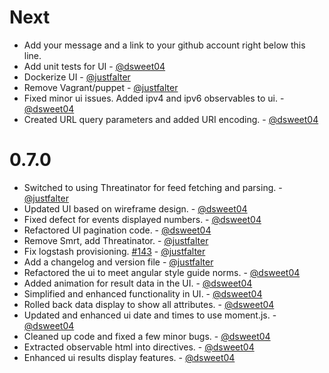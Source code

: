 Next
====

* Add your message and a link to your github account right below this line.
* Add unit tests for UI - [@dsweet04](https://github.com/dsweet04)
* Dockerize UI - [@justfalter](https://github.com/justfalter)
* Remove Vagrant/puppet - [@justfalter](https://github.com/justfalter)
* Fixed minor ui issues. Added ipv4 and ipv6 observables to ui. - [@dsweet04](https://github.com/dsweet04)
* Created URL query parameters and added URI encoding. - [@dsweet04](https://github.com/dsweet04)

0.7.0
====
* Switched to using Threatinator for feed fetching and parsing. - [@justfalter](https://github.com/justfalter)
* Updated UI based on wireframe design. - [@dsweet04](https://github.com/dsweet04)
* Fixed defect for events displayed numbers. - [@dsweet04](https://github.com/dsweet04)
* Refactored UI pagination code. - [@dsweet04](https://github.com/dsweet04)
* Remove Smrt, add Threatinator. - [@justfalter](https://github.com/justfalter)
* Fix logstash provisioning. [#143](https://github.com/cikl/cikl/issues/143) - [@justfalter](https://github.com/justfalter)
* Add a changelog and version file - [@justfalter](https://github.com/justfalter)
* Refactored the ui to meet angular style guide norms. - [@dsweet04](https://github.com/dsweet04)
* Added animation for result data in the UI. - [@dsweet04](https://github.com/dsweet04)
* Simplified and enhanced functionality in UI. - [@dsweet04](https://github.com/dsweet04)
* Rolled back data display to show all attributes. - [@dsweet04](https://github.com/dsweet04)
* Updated and enhanced ui date and times to use moment.js. - [@dsweet04](https://github.com/dsweet04)
* Cleaned up code and fixed a few minor bugs. - [@dsweet04](https://github.com/dsweet04)
* Extracted observable html into directives. - [@dsweet04](https://github.com/dsweet04)
* Enhanced ui results display features. - [@dsweet04](https://github.com/dsweet04)

